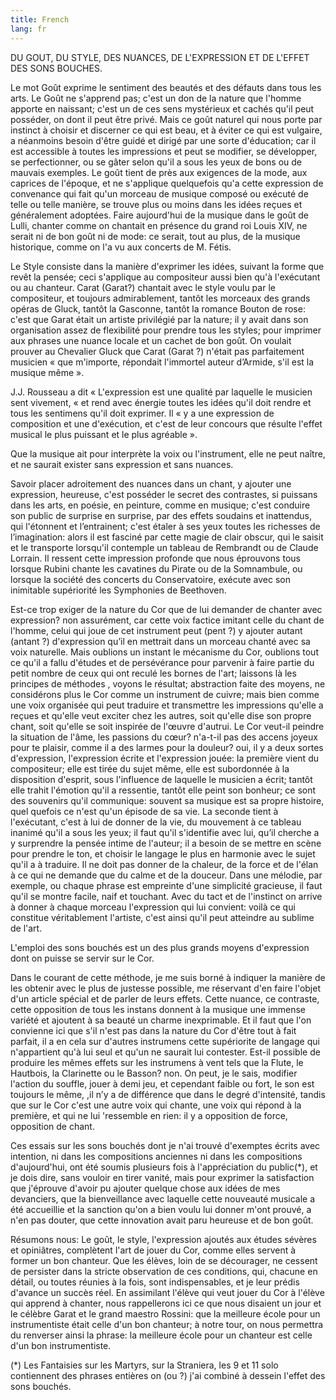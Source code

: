 ```yaml
---
title: French
lang: fr
---
```


DU GOUT, DU STYLE, DES NUANCES, DE L'EXPRESSION
ET DE L'EFFET DES SONS BOUCHES.

Le mot Goût exprime le sentiment des beautés et des défauts dans tous les arts. Le Goût ne s'apprend pas; c'est un don de la nature que l'homme apporte en naissant; c'est un de ces sens mystérieux et cachés qu'il peut posséder, on dont il peut être privé. Mais ce goût naturel qui nous porte par instinct à choisir et discerner ce qui est beau, et à éviter ce qui est vulgaire, a néanmoins besoin d'être guidé et dirigé par une sorte d'éducation; car il est accessible à toutes les impressions et peut se modifier, se développer, se perfectionner, ou se gâter selon qu'il a sous les yeux de bons ou de mauvais exemples. Le goût tient de près aux exigences de la mode, aux caprices de l'époque, et ne s'applique quelquefois qu'a cette expression de convenance qui fait qu'un morceau de musique composé ou exécuté de telle ou telle manière, se trouve plus ou moins dans les idées reçues et généralement adoptées. Faire aujourd'hui de la musique dans le goût de Lulli, chanter comme on chantait en présence du grand roi Louis XIV, ne serait ni de bon goût ni de mode: ce serait, tout au plus, de la musique historique, comme on l'a vu aux concerts de M. Fétis.

Le Style consiste dans la manière d'exprimer les idées, suivant la forme que revêt la pensée; ceci s'applique au compositeur aussi bien qu'à l'exécutant ou au chanteur. Carat (Garat?) chantait avec le style voulu par le compositeur, et toujours admirablement, tantôt les morceaux des grands opéras de Gluck, tantôt la Gasconne, tantôt la romance Bouton de rose: c'est que Garat était un artiste privilégié par la nature; il y avait dans son organisation assez de flexibilité pour prendre tous les styles; pour imprimer aux phrases une nuance locale et un cachet de bon goût. On voulait prouver au Chevalier Gluck que Carat (Garat ?) n'était pas parfaitement musicien « que m'importe, répondait l'immortel auteur d’Armide, s'il est la musique même ».

J.J. Rousseau a dit « L'expression est une qualité par laquelle le musicien sent vivement, « et rend avec énergie toutes les idées qu'il doit rendre et tous les sentimens qu'il doit exprimer. Il « y a une expression de composition et une d'exécution, et c'est de leur concours que résulte l'effet musical le plus puissant et le plus agréable ».

Que la musique ait pour interprète la voix ou l'instrument, elle ne peut naître, et ne saurait exister sans expression et sans nuances.

Savoir placer adroitement des nuances dans un chant, y ajouter une expression, heureuse, c'est posséder le secret des contrastes, si puissans dans les arts, en poésie, en peinture, comme en musique; c'est conduire son public de surprise en surprise, par des effets soudains et inattendus, qui l'étonnent et l’entrainent; c'est étaler à ses yeux toutes les richesses de l’imagination: alors il est fasciné par cette magie de clair obscur, qui le saisit et le transporte lorsqu'il contemple un tableau de Rembrandt ou de Claude Lorrain. Il ressent cette impression profonde que nous éprouvons tous lorsque Rubini chante les cavatines du Pirate ou de la Somnambule, ou lorsque la société des concerts du Conservatoire, exécute avec son inimitable supériorité les Symphonies de Beethoven.

Est-ce trop exiger de la nature du Cor que de lui demander de chanter avec expression? non assurément, car cette voix factice imitant celle du chant de l'homme, celui qui joue de cet instrument peut (pent ?) y ajouter autant (antant ?) d'expression qu’il en mettrait dans un morceau chanté avec sa voix naturelle. Mais oublions un instant le mécanisme du Cor, oublions tout ce qu'il a fallu d'études et de persévérance pour parvenir à faire partie du petit nombre de ceux qui ont reculé les bornes de l'art; laissons là les principes de méthodes , voyons le résultat; abstraction faite des moyens, ne considérons plus le Cor comme un instrument de cuivre; mais bien comme une voix organisée qui peut traduire et transmettre les impressions qu'elle a reçues et qu'elle veut exciter chez les autres, soit qu'elle dise son propre chant, soit qu'elle se soit inspirée de l'œuvre d'autrui. Le Cor veut-il peindre la situation de l'âme, les passions du cœur? n'a-t-il pas des accens joyeux pour te plaisir, comme il a des larmes pour la douleur? oui, il y a deux sortes d'expression, l'expression écrite et l'expression jouée: la première vient du compositeur; elle est tirée du sujet même, elle est subordonnée à la disposition d'esprit, sous l'influence de laquelle le musicien a écrit; tantôt elle trahit l'émotion qu'il a ressentie, tantôt elle peint son bonheur; ce sont des souvenirs qu'il communique: souvent sa musique est sa propre histoire, quel quefois ce n'est qu'un épisode de sa vie. La seconde tient à l'exécutant, c'est à lui de donner de la vie, du mouvement à ce tableau inanimé qu'il a sous les yeux; il faut qu'il s'identifie avec lui, qu’il cherche a y surprendre la pensée intime de l'auteur; il a besoin de se mettre en scène pour prendre le ton, et choisir le langage le plus en harmonie avec le sujet qu'il a à traduire. Il ne doit pas donner de la chaleur, de la force et de l'élan à ce qui ne demande que du calme et de la douceur. Dans une mélodie, par exemple, ou chaque phrase est empreinte d'une simplicité gracieuse, il faut qu'il se montre facile, naif et touchant. Avec du tact et de l'instinct on arrive à donner à chaque morceau l'expression qui lui convient: voilà ce qui constitue véritablement l'artiste, c'est ainsi qu'il peut atteindre au sublime de l'art.

L'emploi des sons bouchés est un des plus grands moyens d'expression dont on puisse se servir sur le Cor.

Dans le courant de cette méthode, je me suis borné à indiquer la manière de les obtenir avec le plus de justesse possible, me réservant d'en faire l'objet d'un article spécial et de parler de leurs effets. Cette nuance, ce contraste, cette opposition de tous les instans donnent à la musique une immense variété et ajoutent à sa beauté un charme inexprimable. Et il faut que l'on convienne ici que s'il n'est pas dans la nature du Cor d'être tout à fait parfait, il a en cela sur d'autres instrumens cette supériorite de langage qui n'appartient qu'à lui seul et qu'un ne saurait lui contester. Est-il possible de produire les mêmes effets sur les instrumens à vent tels que la Flute, le Hautbois, la Clarinette ou le Basson? non. On peut, je le sais, modifier l'action du souffle, jouer à demi jeu, et cependant faible ou fort, le son est toujours le même, ,il n’y a de différence que dans le degré d'intensité, tandis que sur le Cor c'est une autre voix qui chante, une voix qui répond à la première, et qui ne lui 'ressemble en rien: il y a opposition de force, opposition de chant.

Ces essais sur les sons bouchés dont je n'ai trouvé d'exemptes écrits avec intention, ni dans les compositions anciennes ni dans les compositions d'aujourd'hui, ont été soumis plusieurs fois à l'appréciation du public(*), et je dois dire, sans vouloir en tirer vanité, mais pour exprimer la satisfaction que j'éprouve d'avoir pu ajouter quelque chose aux idées de mes devanciers, que la bienveillance avec laquelle cette nouveauté musicale a été accueillie et la sanction qu'on a bien voulu lui donner m'ont prouvé, a n'en pas douter, que cette innovation avait paru heureuse et de bon goût.

Résumons nous: Le goût, le style, l'expression ajoutés aux études sévères et opiniâtres, complètent l'art de jouer du Cor, comme elles servent à former un bon chanteur. Que les élèves, loin de se décourager, ne cessent de persister dans la stricte observation de ces conditions, qui, chacune en détail, ou toutes réunies à la fois, sont indispensables, et je leur prédis d'avance un succès réel. En assimilant l'élève qui veut jouer du Cor à l'élève qui apprend à chanter, nous rappellerons ici ce que nous disaient un jour et le célèbre Garat et le grand maestro Rossini: que la meilleure école pour un instrumentiste était celle d'un bon chanteur; à notre tour, on nous permettra du renverser ainsi la phrase: la meilleure école pour un chanteur est celle d'un bon instrumentiste.

(*) Les Fantaisies sur les Martyrs, sur la Straniera, les 9 et 11 solo contiennent des phrases entières on (ou ?) j'ai combiné à dessein l'effet des sons bouchés.
